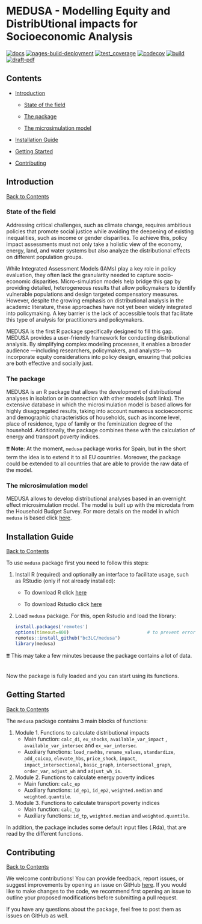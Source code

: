 
# MEDUSA - Modelling Equity and DistribUtional impacts for Socioeconomic Analysis

[![docs](https://github.com/bc3LC/medusa/actions/workflows/docs.yaml/badge.svg)](https://github.com/bc3LC/medusa/actions/workflows/docs.yaml)
[![pages-build-deployment](https://github.com/bc3LC/medusa/actions/workflows/pages/pages-build-deployment/badge.svg)](https://github.com/bc3LC/medusa/actions/workflows/pages/pages-build-deployment)
[![test_coverage](https://github.com/bc3LC/medusa/actions/workflows/test_coverage.yml/badge.svg)](https://github.com/bc3LC/medusa/actions/workflows/test_coverage.yml)
[![codecov](https://codecov.io/gh/bc3LC/medusa/graph/badge.svg?token=VSmmxRUGO2)](https://codecov.io/gh/bc3LC/medusa)
[![build](https://github.com/bc3LC/medusa/actions/workflows/build.yaml/badge.svg)](https://github.com/bc3LC/medusa/actions/workflows/build.yaml)
[![draft-pdf](https://github.com/bc3LC/medusa/actions/workflows/draft-pdf.yml/badge.svg)](https://github.com/bc3LC/medusa/actions/workflows/draft-pdf.yml)

## <a name="contents"></a>Contents

<!-- ------------------------>

<!-- ------------------------>

-   [Introduction](#introduction)

    -   [State of the field](#state)

    -   [The package](#pkg)

    -   [The microsimulation model](#ms-model)

-   [Installation Guide](#installation-guide)

-   [Getting Started](#get-started)

-   [Contributing](#contributing)

<!-- ------------------------>

<!-- ------------------------>

## <a name="introduction"></a>Introduction

<!-- ------------------------>

<!-- ------------------------>

[Back to Contents](#contents)

### <a name="state"></a>State of the field

Addressing critical challenges, such as climate change, requires ambitious policies 
that promote social justice while avoiding the deepening of existing inequalities, 
such as income or gender disparities. To achieve this, policy impact assessments must 
not only take a holistic view of the economy, energy, land, and water systems but 
also analyze the distributional effects on different population groups.

While Integrated Assessment Models (IAMs) play a key role in policy evaluation, 
they often lack the granularity needed to capture socio-economic disparities. 
Micro-simulation models help bridge this gap by providing detailed, heterogeneous 
results that allow policymakers to identify vulnerable populations and design 
targeted compensatory measures. However, despite the growing emphasis on distributional 
analysis in the academic literature, these approaches have not yet been widely 
integrated into policymaking. A key barrier is the lack of accessible tools that 
facilitate this type of analysis for practitioners and policymakers.

MEDUSA is the first R package specifically designed to fill this gap. MEDUSA 
provides a user-friendly framework for conducting distributional analysis. 
By simplifying complex modeling processes, it enables a broader audience —including 
researchers, policymakers, and analysts— to incorporate equity considerations 
into policy design, ensuring that policies are both effective and socially just.

### <a name="pkg"></a>The package

MEDUSA is an R package that allows the development of distributional
analyses in isolation or in connection with other models (soft links).
The extensive database in which the microsimulation model is based
allows for highly disaggregated results, taking into account numerous
socioeconomic and demographic characteristics of households, such as
income level, place of residence, type of family or the feminization
degree of the household. Additionally, the package combines these with
the calculation of energy and transport poverty indices.

:exclamation::exclamation: **Note**: At the moment, `medusa` package
works for Spain, but in the short term the idea is to extend it to all
EU countries. Moreover, the package could be extended to all countries
that are able to provide the raw data of the model.

### <a name="ms-model"></a>The microsimulation model

MEDUSA allows to develop distributional analyses based in an overnight
effect microsimulation model. The model is built up with the microdata
from the Household Budget Survey. For more details on the model in which
`medusa` is based click
[here](https://bc3lc.github.io/medusa/articles/TheModel.html).

## <a name="installation-guide"></a>Installation Guide

<!-- ------------------------>

<!-- ------------------------>

[Back to Contents](#contents)

To use `medusa` package first you need to follow this steps:

1.  Install R (required) and optionally an interface to facilitate usage, such as RStudio (only if not already installed):

    -   To download R click [here](https://www.r-project.org/)

    -   To download Rstudio click [here](https://www.rstudio.com/)

2.  Load `medusa` package. For this, open Rstudio and load the library:

    ``` r
    install.packages('remotes')
    options(timeout=400)                             # to prevent errors if the connection is slow
    remotes::install_github("bc3LC/medusa")
    library(medusa)
    ```

:exclamation::exclamation: This may take a few minutes because the package contains a lot of data. 

<br> 
Now the package is fully loaded and you can start using its functions.
<br>

## <a name="get-started"></a>Getting Started

<!-- ------------------------>

<!-- ------------------------>

[Back to Contents](#contents)

The `medusa` package contains 3 main blocks of functions:

1.  Module 1. Functions to calculate distributional impacts
    -   Main function: `calc_di`, `ex_shocks`, `available_var_impact` ,
        `available_var_intersec` and `ex_var_intersec`.
    -   Auxiliary functions: `load_rawhbs`, `rename_values`,
        `standardize`, `add_coicop`, `elevate_hbs`, `price_shock`,
        `impact`, `impact_intersectional`, `basic_graph`,
        `intersectional_graph`, `order_var`, `adjust_wh` and
        `adjust_wh_is`.
2.  Module 2. Functions to calculate energy poverty indices
    -   Main function: `calc_ep`
    -   Auxiliary functions: `id_ep1`, `id_ep2`, `weighted.median` and
        `weighted.quantile`.
3.  Module 3. Functions to calculate transport poverty indices
    -   Main function: `calc_tp`
    -   Auxiliary functions: `id_tp`, `weighted.median` and
        `weighted.quantile`.

In addition, the package includes some default input files (.Rda), that
are read by the different functions.

## <a name="contributing"></a>Contributing

<!-- ------------------------>

<!-- ------------------------>

[Back to Contents](#contributing)

We welcome contributions! You can provide feedback, report issues, or suggest improvements by opening an issue on GitHub [here](https://github.com/bc3LC/medusa/issues). If you would like to make changes to the code, we recommend first opening an issue to outline your proposed modifications before submitting a pull request.

If you have any questions about the package, feel free to post them as issues on GitHub as well.
